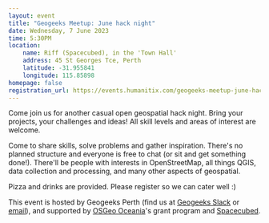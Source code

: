 ```yaml
---
layout: event
title: "Geogeeks Meetup: June hack night"
date: Wednesday, 7 June 2023
time: 5:30PM
location:
    name: Riff (Spacecubed), in the 'Town Hall'
    address: 45 St Georges Tce, Perth
    latitude: -31.955841
    longitude: 115.85898
homepage: false
registration_url: https://events.humanitix.com/geogeeks-meetup-june-hack-night
---
```


Come join us for another casual open geospatial hack night. Bring your projects, your challenges and ideas!
All skill levels and areas of interest are welcome.

Come to share skills, solve problems and gather inspiration.
There's no planned structure and everyone is free to chat (or sit and get something done!).
There'll be people with interests in OpenStreetMap, all things QGIS, data collection and processing,
and many other aspects of geospatial.

Pizza and drinks are provided. Please register so we can cater well :)

This event is hosted by Geogeeks Perth (find us at [Geogeeks Slack](https://join.slack.com/t/geogeeks/shared_invite/zt-13fnotoqb-YkyMTmvwZEB_nDUis_30hw)
or [email](mailto:geogeeks.perth@gmail.com)),
and supported by [OSGeo Oceania](https://osgeo-oceania.org)'s grant program and [Spacecubed](https://spacecubed.com).
